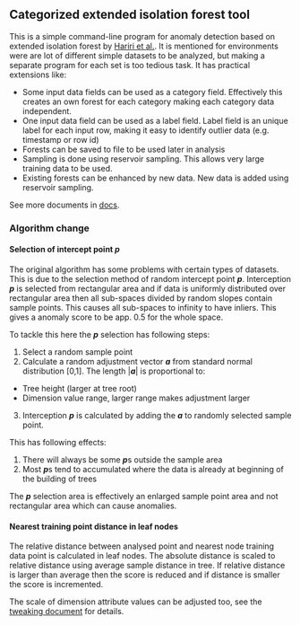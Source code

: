 ## Categorized extended isolation forest tool

This is a simple command-line program for anomaly detection based on extended isolation forest by [Hariri et al.](https://arxiv.org/abs/1811.02141). 
It is mentioned for environments were are lot of different simple datasets to be analyzed, but making a separate program for each set is too tedious task.
It has practical extensions like:

* Some input data fields can be used as a category field. Effectively this creates an own forest for each category making each category data independent.
* One input data field can be used as a label field. Label field is an unique label for each input row, making it easy to identify outlier data (e.g. timestamp or row id)
* Forests can be saved to file to be used later in analysis
* Sampling is done using reservoir sampling. This allows very large training data to be used.
* Existing forests can be enhanced by new data. New data is added using reservoir sampling.

See more documents in [docs](docs).

### Algorithm change
#### Selection of intercept point ***p***
The original algorithm has some problems with certain types of datasets. This is due to the selection method of random intercept point ***p***. 
Interception ***p*** is selected from rectangular area and if data is uniformly distributed over rectangular area then all sub-spaces divided by random slopes contain sample points.
This causes all sub-spaces to infinity to have inliers. This gives a anomaly score to be app. 0.5 for the whole space.

To tackle this here the ***p*** selection has following steps:

1. Select a random sample point
2. Calculate a random adjustment vector ***a*** from standard normal distribution [0,1]. The length &#124;***a***&#124; is proportional to:
  * Tree height (larger at tree root)
  * Dimension value range, larger range makes adjustment larger
3. Interception ***p*** is calculated by adding the ***a*** to randomly selected sample point.

This has following effects:

1. There will always be some ***p***s outside the sample area
2. Most ***p***s tend to accumulated where the data is already at beginning of the building of trees

The ***p*** selection area is effectively an enlarged sample point area and not rectangular area which can cause anomalies.

#### Nearest training point distance in leaf nodes
The relative distance between analysed point and nearest node training data point is calculated in leaf nodes.
The absolute distance is scaled to relative distance using average sample distance in tree. If relative distance is larger
than average then the score is reduced and if distance is smaller the score is incremented.

The scale of dimension attribute values can be adjusted too, see the [tweaking document](docs/tweaking.md) for details.
